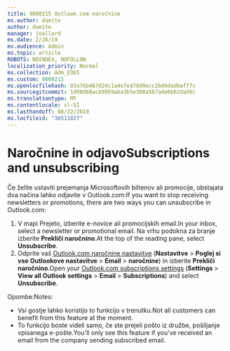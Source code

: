 ```yaml
---
title: 9000215 Outlook.com naročnine
ms.author: daeite
author: daeite
manager: joallard
ms.date: 2/26/19
ms.audience: Admin
ms.topic: article
ROBOTS: NOINDEX, NOFOLLOW
localization_priority: Normal
ms.collection: Adm_O365
ms.custom: 9000215
ms.openlocfilehash: 03a76b467d24c1a4e7e478d9ecc2bd4dad8aff7c
ms.sourcegitcommit: 1d98db8acb9959aba3b5e308a567ade6b62da56c
ms.translationtype: MT
ms.contentlocale: sl-SI
ms.lasthandoff: 08/22/2019
ms.locfileid: "36511827"
---
```

# <a name="subscriptions-and-unsubscribing"></a><span data-ttu-id="62f4f-102">Naročnine in odjavo</span><span class="sxs-lookup"><span data-stu-id="62f4f-102">Subscriptions and unsubscribing</span></span>

<span data-ttu-id="62f4f-103">Če želite ustaviti prejemanja Microsoftovih biltenov ali promocije, obstajata dva načina lahko odjavite v Outlook.com:</span><span class="sxs-lookup"><span data-stu-id="62f4f-103">If you want to stop receiving newsletters or promotions, there are two ways you can unsubscribe in Outlook.com:</span></span>

1. <span data-ttu-id="62f4f-104">V mapi Prejeto, izberite e-novice ali promocijskih email.</span><span class="sxs-lookup"><span data-stu-id="62f4f-104">In your inbox, select a newsletter or promotional email.</span></span> <span data-ttu-id="62f4f-105">Na vrhu podokna za branje izberite **Prekliči naročnino**.</span><span class="sxs-lookup"><span data-stu-id="62f4f-105">At the top of the reading pane, select **Unsubscribe**.</span></span>
2. <span data-ttu-id="62f4f-106">Odprite vaš [Outlook.com naročnine nastavitve](https://outlook.live.com/mail/options/mail/brandsSubscriptions) (**Nastavitve** > **Poglej si vse Outlookove nastavitve** > **Email** > **naročnine**) in izberite **Prekliči naročnino**.</span><span class="sxs-lookup"><span data-stu-id="62f4f-106">Open your [Outlook.com subscriptions settings](https://outlook.live.com/mail/options/mail/brandsSubscriptions) (**Settings** > **View all Outlook settings** > **Email** > **Subscriptions**) and select **Unsubscribe**.</span></span>

<span data-ttu-id="62f4f-107">Opombe:</span><span class="sxs-lookup"><span data-stu-id="62f4f-107">Notes:</span></span>

- <span data-ttu-id="62f4f-108">Vsi gostje lahko koristijo to funkcijo v trenutku.</span><span class="sxs-lookup"><span data-stu-id="62f4f-108">Not all customers can benefit from this feature at the moment.</span></span>
- <span data-ttu-id="62f4f-109">To funkcijo boste videli samo, če ste prejeli pošto iz družbe, pošiljanje vpisanega e-pošte.</span><span class="sxs-lookup"><span data-stu-id="62f4f-109">You'll only see this feature if you've received an email from the company sending subscribed email.</span></span>